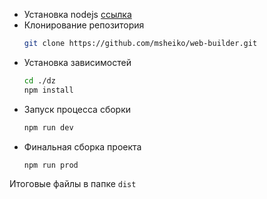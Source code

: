 - Установка nodejs [ссылка](https://nodejs.org/en/)
- Клонирование репозитория
  ```bash
  git clone https://github.com/msheiko/web-builder.git
  ```
- Установка зависимостей
   ```bash
   cd ./dz
   npm install
   ```
- Запуск процесса сборки
  ```bash
  npm run dev
  ```
- Финальная сборка проекта
  ```bash
  npm run prod
  ```
 Итоговые файлы в папке `dist`
